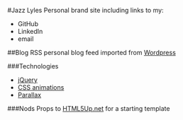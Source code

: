 #Jazz Lyles
Personal brand site including links to my: 
+ GitHub 
+ LinkedIn 
+ email

##Blog
RSS personal blog feed imported from [Wordpress](http://jazzedaboutcoding.wordpress.com "Jazzed About Coding") 

###Technologies
+ [jQuery](http://jquery.com "jQuery") 
+ [CSS animations](https://www.html5andbeyond.com/css3-animated-backgrounds-infinite-scrolling-background/ "CSS animations") 
+ [Parallax](http://pixelcog.github.io/parallax.js/ "Parallax.js")

###Nods
Props to [HTML5Up.net](http://html5up.net/uploads/demos/aerial/ "Aerial Template") for a starting template